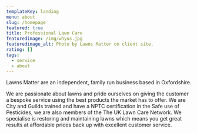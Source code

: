 ```yaml
---
templateKey: landing
menu: about
slug: /homepage
featured: true
title: Professional Lawn Care
featuredimage: /img/whyus.jpg
featuredimage_alt: Photo by Lawns Matter on client site.
rating: []
tags:
  - service
  - about
---
```

Lawns Matter are an independent, family run business based in Oxfordshire.  

We are passionate about lawns and pride ourselves on giving the customer a bespoke service using the best products the market has to offer.
We are City and Guilds trained and have a NPTC certification in the Safe use of Pesticides, we are also members of the The UK Lawn Care Network. 
We specialise is restoring and maintaining lawns which means you get great results at affordable prices back up with excellent customer service. 
